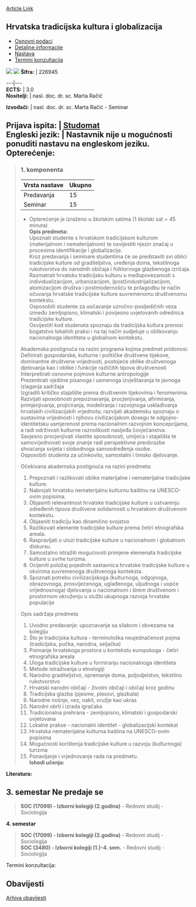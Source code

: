 [Article Link](https://www.fhs.hr/predmet/htkg)

## Hrvatska tradicijska kultura i globalizacija
  * [Osnovni podaci](https://www.fhs.hr/predmet/htkg#v1id-523759_88622_1_0 "Osnovni podaci")
  * [Detaljne informacije](https://www.fhs.hr/predmet/htkg#v1id-523759_88622_1_1 "Detaljne informacije")
  * [Nastava](https://www.fhs.hr/predmet/htkg#v1id-523759_88622_1_2 "Nastava")
  * [Termini konzultacija](https://www.fhs.hr/predmet/htkg#v1id-523759_88622_1_3 "Termini konzultacija")


[![](https://www.fhs.hr/img/flags/gif/hr.gif)](https://www.fhs.hr/predmet/htkg) [![](https://www.fhs.hr/img/flags/gif/gb.gif)](https://www.fhs.hr/en/course/ctcag)
**Šifra:** |  226945  
  
---|---  
**ECTS:** |  3.0   
**Nositelji:** |  nasl. doc. dr. sc. Marta Račić   
  
**Izvođači:** |  nasl. doc. dr. sc. Marta Račić - Seminar  
  
**Prijava ispita:** |  [Studomat](http://www.isvu.hr/studomat)  
**Engleski jezik:** |  Nastavnik nije u mogućnosti ponuditi nastavu na engleskom jeziku.   
**Opterećenje:**  
---  
> ### 1. komponenta
> | Vrsta nastave | Ukupno  
> ---|---  
> Predavanja | 15  
> Seminar | 15  
> * Opterećenje je izraženo u školskim satima (1 školski sat = 45 minuta)   
**Opis predmeta:**  
> Upoznati studente s hrvatskom tradicijskom kulturom (materijalnom i nematerijalnom) te osvijestiti njezin značaj u procesima identifikacije i globalizacije.   
>  Kroz predavanja i seminare studentima će se predstaviti svi oblici tradicijske kulture od graditeljstva, uređenja doma, tekstilnoga rukotvorstva do narodnih običaja i folklornoga glazbenoga izričaja.  
>  Razmatrati hrvatsku tradicijsku kulturu u međupovezanosti s individualizacijom, urbanizacijom, (post)industrijalizacijom, atomizacijom društva i postmodernošću te prilagodbu te način očuvanja hrvatske tradicijske kulture suvremenomu društvenomu kontekstu.  
>  Osposobiti studente za uočavanje uzročno-posljedičnih veza između zemljopisno, klimatski i povijesno uvjetovanih odrednica tradicijske kulture.  
>  Osvijestiti kod studenata spoznaju da tradicijska kultura prenosi bogatstvo lokalnih praksi i na taj način sudjeluje u oblikovanju nacionalnoga identiteta u globalnom kontekstu.  
>    
>  Akademska postignuća na razini programa kojima predmet pridonosi:   
>  Definirati gospodarske, kulturne i političke društvene tijekove, dominantne društvene vrijednosti, postojeće oblike društvenoga djelovanja kao i oblike i funkcije različitih tipova društvenosti  
>  Interpretirati osnovne pojmove kulturne antropologije  
>  Prezentirati vještine pisanoga i usmenoga izvještavanja te javnoga izlaganja sadržaja  
>  Izgraditi kritičko stajalište prema društvenim tijekovima i fenomenima.  
>  Razvijati sposobnosti prepoznavanja, procjenjivanja, afirmiranja, primjenjivanja, projiciranja, modeliranja i razvojnoga usklađivanja hrvatskih civilizacijskih vrjednota; razvijati akademsku spoznaju o sustavima vrijednosti i njihovu civilizacijskom dosegu te odgojno-identitetsku usmjerenost prema nacionalnim razvojnim koncepcijama, a radi održivosti kulturne raznolikosti nasljeđa čovječanstva.  
>  Savjesno procjenjivati vlastite sposobnosti, umijeća i stajališta te samovrjednovati svoje znanje radi perspektivne preobrazbe shvaćanja svijeta i slobodnoga samoodređenja osobe.  
>  Osposobiti studenta za učinkovito, samostalni i timsko djelovanje.  
>    
>  Očekivana akademska postignuća na razini predmeta:   
>  1. Prepoznati i razlikovati oblike materijalne i nematerijalne tradicijske kulture.  
>  2. Nabrojati hrvatsku nematerijalnu kulturnu baštinu na UNESCO-ovim popisima.  
>  3. Objasniti relevantnost hrvatske tradicijske kulture u ostvarenju određenih tipova društvene solidarnosti u hrvatskom društvenom kontekstu.  
>  4. Objasniti tradiciju kao dinamično svojstvo   
>  4. Razlikovati elemente tradicijske kulture prema četiri etnografska areala.  
>  5. Raspravljati o ulozi tradicijske kulture u nacionalnom i globalnom diskursu.  
>  6. Samostalno istražiti mogućnosti primjene elemenata tradicijske kulture u svrhe turizma.  
>  7. Ocijeniti položaj pojedinih sastavnica hrvatske tradicijske kulture u okvirima suvremenoga društvenoga konteksta.  
>  8. Spoznati potrebu civilizacijskoga (kulturnoga, odgojnoga, obrazovnoga, prosvijećenoga, uglađenoga, uljudnoga i uopće vrijednosnoga) djelovanja u nacionalnom i širem društvenom i prostornom okruženju u službi ukupnoga razvoja hrvatske populacije  
>    
>  Opis sadržaja predmeta   
>  1. Uvodno predavanje: upoznavanje sa silabom i obvezama na kolegiju  
>  2. Što je tradicijska kultura - terminološka neujednačenost pojma (tradicijska, pučka, narodna, seljačka)  
>  3. Poimanje hrvatskoga prostora u kontekstu europskoga - četiri etnografska areala  
>  4. Uloga tradicijske kulture u formiranju nacionalnoga identiteta  
>  5. Metode istraživanja u etnologiji  
>  6. Narodno graditeljstvo, opremanje doma, poljodjelstvo, tekstilno rukotvorstvo  
>  7. Hrvatski narodni običaji - životni običaji i običaji kroz godinu  
>  8. Tradicijska glazba (pjesme, plesovi, glazbala)  
>  9. Narodne nošnje, vez, nakit, oružje kao ukras  
>  10. Narodni obrti i izrada igračaka  
>  11. Tradicionalna prehrana - zemljopisno, klimatski i gospodarski uvjetovana  
>  12. Lokalne prakse - nacionalni identitet - globalizacijski kontekst  
>  13. Hrvatska nematerijalna kulturna baština na UNESCO-ovim popisima  
>  14. Mogućnosti korištenja tradicijske kulture u razvoju (kulturnoga) turizma  
>  15. Ponavljanje i vrjednovanje rada na predmetu.  
**Ishodi učenja:**  

  
**Literatura:**  

  
**3. semestar** Ne predaje se  
---  
> **SOC (17099) - Izborni kolegiji (2.godina)** - Redovni studij - Sociologija  
>   
  
**4. semestar**  
> **SOC (17099) - Izborni kolegiji (2.godina)** - Redovni studij - Sociologija  
>  **SOC (3480) - Izborni kolegiji (1.)-4. sem.** - Redovni studij - Sociologija  
>   
Termini konzultacija: 


## Obavijesti
[Arhiva obavijesti](https://www.fhs.hr/predmet/htkg?@=21gae#news_121382 "Arhiva obavijesti")
